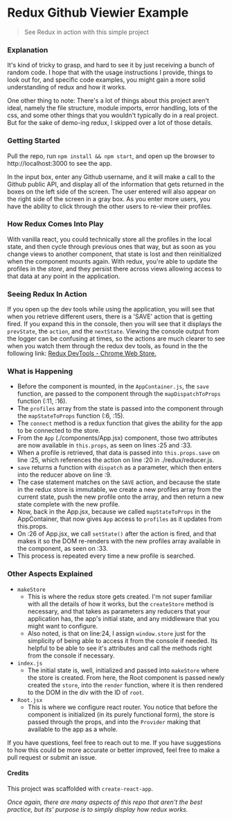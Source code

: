 # Redux Github Viewier Example
> See Redux in action with this simple project

### Explanation
It's kind of tricky to grasp, and hard to see it by just receiving a bunch of random code. I hope that with the usage instructions I provide, things to look out for, and specific code examples, you might gain a more solid understanding of redux and how it works.

One other thing to note: There's a lot of things about this project aren't ideal, namely the file structure, module imports, error handling, lots of the css, and some other things that you wouldn't typically do in a real project. But for the sake of demo-ing redux, I skipped over a lot of those details.

### Getting Started
Pull the repo, run `npm install && npm start`, and open up the browser to http://localhost:3000 to see the app.

In the input box, enter any Github username, and it will make a call to the Github public API, and display all of the information that gets returned in the boxes on the left side of the screen.
The user entered will also appear on the right side of the screen in a gray box. As you enter more users, you have the ability to click through the other users to re-view their profiles.

### How Redux Comes Into Play
With vanilla react, you could technically store all the profiles in the local state, and then cycle through previous ones that way, but as soon as you change views to another component, that state is lost and then reinitialized when the component mounts again.
With redux, you're able to update the profiles in the *store*, and they persist there across views allowing access to that data at any point in the application.

### Seeing Redux In Action
If you open up the dev tools while using the application, you will see that when you retrieve different users, there is a 'SAVE' action that is getting fired. If you expand this in the console, then you will see that it displays the `prevState`, the `action`, and the `nextState`.
Viewing the console output from the logger can be confusing at times, so the actions are much clearer to see when you watch them through the redux dev tools, as found in the the following link:
[Redux DevTools - Chrome Web Store.](https://chrome.google.com/webstore/detail/redux-devtools/lmhkpmbekcpmknklioeibfkpmmfibljd)

### What is Happening
* Before the component is mounted, in the `AppContainer.js`, the `save` function,  are passed to the component through the `mapDispatchToProps` function (:11, :16).
* The `profiles` array from the state is passed into the component through the `mapStateToProps` function (:6, :15).
* The `connect` method is a redux function that gives the ability for the app to be connected to the store.
* From the `App` (./components/App.jsx) component, those two attributes are now available in `this.props`, as seen on lines :25 and :33.
* When a profile is retrieved, that data is passed into `this.props.save` on line :25, which references the action on line :20 in ./redux/reducer.js.
* `save` returns a function with `dispatch` as a parameter, which then enters into the reducer above on line :9.
* The case statement matches on the `SAVE` action, and because the state in the redux store is immutable, we create a new profiles array from the current state, push the new profile onto the array, and then return a new state complete with the new profile.
* Now, back in the App.jsx, because we called `mapStateToProps` in the AppContainer, that now gives `App` access to `profiles` as it updates from this.props.
* On :26 of App.jsx, we call `setState()` after the action is fired, and that makes it so the DOM re-renders with the new profiles array available in the component, as seen on :33.
* This process is repeated every time a new profile is searched.

### Other Aspects Explained
* `makeStore`
   * This is where the redux store gets created. I'm not super familiar with all the details of how it works, but the `createStore` method is necessary, and that takes as parameters any reducers that your application has, the app's initial state, and any middleware that you might want to configure.
  * Also noted, is that on line:24, I assign `window.store` just for the simplicity of being able to access it from the console if needed. Its helpful to be able to see it's attributes and call the methods right from the console if necessary.
* `index.js`
  * The initial state is, well, initialized and passed into `makeStore` where the store is created. From here, the Root component is passed newly created the `store`, into the `render` function, where it is then rendered to the DOM in the div with the ID of `root`.
* `Root.jsx`
   * This is where we configure react router. You notice that before the component is initialized (in its purely functional form), the store is passed through the props, and into the `Provider` making that available to the app as a whole.

If you have questions, feel free to reach out to me.
If you have suggestions to how this could be more accurate or better improved, feel free to make a pull request or submit an issue.

#### Credits
This project was scaffolded with `create-react-app`.


*Once again, there are many aspects of this repo that aren't the best practice, but its' purpose is to simply display how redux works.*
